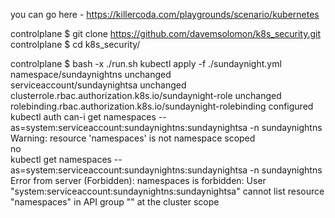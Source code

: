 you can go here - https://killercoda.com/playgrounds/scenario/kubernetes  

controlplane $ git clone https://github.com/davemsolomon/k8s_security.git
controlplane $ cd k8s_security/

controlplane $ bash -x ./run.sh 
kubectl apply -f ./sundaynight.yml  
namespace/sundaynightns unchanged  
serviceaccount/sundaynightsa unchanged  
clusterrole.rbac.authorization.k8s.io/sundaynight-role unchanged  
rolebinding.rbac.authorization.k8s.io/sundaynight-rolebinding configured  
kubectl auth can-i get namespaces --as=system:serviceaccount:sundaynightns:sundaynightsa -n sundaynightns  
Warning: resource 'namespaces' is not namespace scoped  
no  
kubectl get namespaces --as=system:serviceaccount:sundaynightns:sundaynightsa -n sundaynightns  
Error from server (Forbidden): namespaces is forbidden: User "system:serviceaccount:sundaynightns:sundaynightsa" cannot list resource "namespaces" in API group "" at the cluster scope
